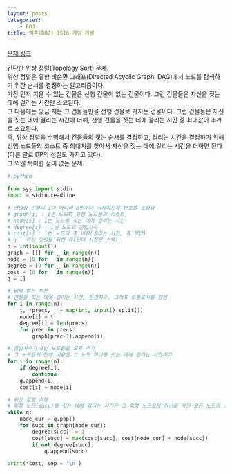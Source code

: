 ```yaml
---
layout: posts
categories:
    - BOJ
title: 백준(BOJ) 1516 게임 개발
---
```


[문제 링크](https://www.acmicpc.net/problem/1516)

간단한 위상 정렬(Topology Sort) 문제.  
위상 정렬은 유향 비순환 그래프(Directed Acyclic Graph, DAG)에서 노드를 탐색하기 위한 순서를 결정하는 알고리즘이다.  
가장 먼저 지을 수 있는 건물은 선행 건물이 없는 건물이다. 그런 건물들은 자신을 짓는 데에 걸리는 시간만 소요된다.  
그 다음에는 방금 지은 그 건물들만을 선행 건물로 가지는 건물이다. 그런 건물들은 자신을 짓는 데에 걸리는 시간에 더해, 선행 건물을 짓는 데에 걸리는 시간 중 최대값이 추가로 소요된다.  
즉, 위상 정렬을 수행해서 건물들의 짓는 순서를 결정하고, 걸리는 시간을 결정하기 위해 선행 노드들의 코스트 중 최대치를 찾아서 자신을 짓는 데에 걸리는 시간을 더하면 된다(다른 말로 DP의 성질도 가지고 있다).  
그 외엔 특이한 점이 없는 문제.  


```python
#!python

from sys import stdin
input = stdin.readline

# 편의상 건물이 1이 아니라 0번부터 시작하도록 번호를 조정함
# graph[i] : i번 노드의 후행 노드들의 리스트
# node[i] : i번 노드를 짓는 데에 걸리는 시간
# degree[i] : i번 노드의 진입차수
# cost[i] : i번 노드의 총 비용(걸리는 시간, 즉 정답)
# q : 위상 정렬을 위한 큐(인데 사실은 스택)
n = int(input())
graph = [[] for _ in range(n)]
node = [0 for _ in range(n)]
degree = [0 for _ in range(n)]
cost = [0 for _ in range(n)]
q = []

# 입력 받는 부분
# 건물을 짓는 데에 걸리는 시간, 진입차수, 그래프 토폴로지를 갱신
for i in range(n):
    t, *precs, _ = map(int, input().split())
    node[i] = t
    degree[i] = len(precs)
    for prec in precs:
        graph[prec-1].append(i)

# 진입차수가 0인 노드들을 모두 추가
# 그 노드들의 전체 비용은 그 노드 하나를 짓는 데에 걸리는 시간이다
for i in range(n):
    if degree[i]:
        continue
    q.append(i)
    cost[i] = node[i]

# 위상 정렬 수행
# 후행 노드(succ)를 짓는 데에 걸리는 시간은 그 후행 노드로의 간선을 가진 모든 노드의 걸리는 시간 중 최대치 + 후행 노드의 건설 시간
while q:
    node_cur = q.pop()
    for succ in graph[node_cur]:
        degree[succ] -= 1
        cost[succ] = max(cost[succ], cost[node_cur] + node[succ])
        if not degree[succ]:
            q.append(succ)

print(*cost, sep = '\n')

```
